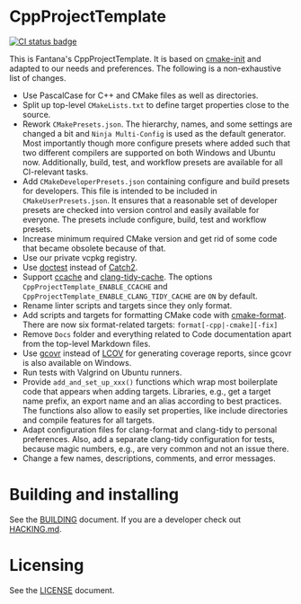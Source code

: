 # CppProjectTemplate

[![CI status
badge](https://github.com/fantana21/CppProjectTemplate/actions/workflows/ci.yml/badge.svg?branch=main)](https://github.com/fantana21/CppProjectTemplate/actions/workflows/ci.yml)

This is Fantana's CppProjectTemplate. It is based on
[cmake-init](https://github.com/friendlyanon/cmake-init) and adapted to our needs and
preferences. The following is a non-exhaustive list of changes.

- Use PascalCase for C++ and CMake files as well as directories.
- Split up top-level `CMakeLists.txt` to define target properties close to the source.
- Rework `CMakePresets.json`. The hierarchy, names, and some settings are changed a bit
  and `Ninja Multi-Config` is used as the default generator. Most importantly though more
  configure presets where added such that two different compilers are supported on both
  Windows and Ubuntu now. Additionally, build, test, and workflow presets are available
  for all CI-relevant tasks.
- Add `CMakeDeveloperPresets.json` containing configure and build presets for developers.
  This file is intended to be included in `CMakeUserPresets.json`. It ensures that a
  reasonable set of developer presets are checked into version control and easily
  available for everyone. The presets include configure, build, test and workflow presets.
- Increase minimum required CMake version and get rid of some code that became obsolete
  because of that.
- Use our private vcpkg registry.
- Use [doctest](https://github.com/doctest/doctest) instead of
  [Catch2](https://github.com/catchorg/Catch2).
- Support [ccache](https://ccache.dev/) and
  [clang-tidy-cache](https://github.com/matus-chochlik/ctcache). The options
  `CppProjectTemplate_ENABLE_CCACHE` and `CppProjectTemplate_ENABLE_CLANG_TIDY_CACHE` are
  `ON` by default.
- Rename linter scripts and targets since they only format.
- Add scripts and targets for formatting CMake code with
  [cmake-format](https://cmake-format.readthedocs.io/en/latest/cmake-format.html). There
  are now six format-related targets: `format[-cpp|-cmake][-fix]`
- Remove `Docs` folder and everything related to Code documentation apart from the
  top-level Markdown files.
- Use [gcovr](https://gcovr.com/en/stable/) instead of
  [LCOV](https://github.com/linux-test-project/lcov) for generating coverage reports,
  since gcovr is also available on Windows.
- Run tests with Valgrind on Ubuntu runners.
- Provide `add_and_set_up_xxx()` functions which wrap most boilerplate code that appears
  when adding targets. Libraries, e.g., get a target name prefix, an export name and an
  alias according to best practices. The functions also allow to easily set properties,
  like include directories and compile features for all targets.
- Adapt configuration files for clang-format and clang-tidy to personal preferences. Also,
  add a separate clang-tidy configuration for tests, because magic numbers, e.g., are very
  common and not an issue there.
- Change a few names, descriptions, comments, and error messages.


# Building and installing

See the [BUILDING](BUILDING.md) document. If you are a developer check out
[HACKING.md](HACKING.md).


# Licensing

See the [LICENSE](LICENSE) document.

